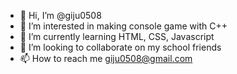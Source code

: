 - 👋 Hi, I’m @giju0508
- 👀 I’m interested in making console game with C++
- 🌱 I’m currently learning HTML, CSS, Javascript
- 💞️ I’m looking to collaborate on my school friends
- 📫 How to reach me giju0508@gmail.com

<!---
giju0508/giju0508 is a ✨ special ✨ repository because its `README.md` (this file) appears on your GitHub profile.
You can click the Preview link to take a look at your changes.
--->
